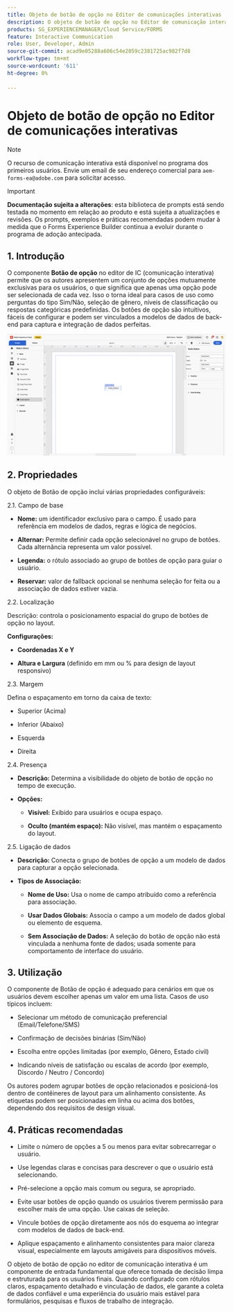```yaml
---
title: Objeto de botão de opção no Editor de comunicações interativas
description: O objeto de botão de opção no Editor de comunicação interativa no AEM Forms permite que os autores apresentem um conjunto de opções mutuamente exclusivas para os usuários, o que significa que apenas uma opção pode ser selecionada de cada vez.
products: SG_EXPERIENCEMANAGER/Cloud Service/FORMS
feature: Interactive Communication
role: User, Developer, Admin
source-git-commit: acad9e05288a606c54e2059c2381725ac982f7d8
workflow-type: tm+mt
source-wordcount: '611'
ht-degree: 0%

---
```



# Objeto de botão de opção no Editor de comunicações interativas

>[!NOTE]
>
> O recurso de comunicação interativa está disponível no programa dos primeiros usuários. Envie um email de seu endereço comercial para `aem-forms-ea@adobe.com` para solicitar acesso.

>[!IMPORTANT]
>
> **Documentação sujeita a alterações**: esta biblioteca de prompts está sendo testada no momento em relação ao produto e está sujeita a atualizações e revisões. Os prompts, exemplos e práticas recomendadas podem mudar à medida que o Forms Experience Builder continua a evoluir durante o programa de adoção antecipada.

## &#x200B;1. Introdução

O componente **Botão de opção** no editor de IC (comunicação interativa) permite que os autores apresentem um conjunto de opções mutuamente exclusivas para os usuários, o que significa que apenas uma opção pode ser selecionada de cada vez. Isso o torna ideal para casos de uso como perguntas do tipo Sim/Não, seleção de gênero, níveis de classificação ou respostas categóricas predefinidas.
Os botões de opção são intuitivos, fáceis de configurar e podem ser vinculados a modelos de dados de back-end para captura e integração de dados perfeitas.

![Localizar IC Docu](/help/forms/interactive-communication/assets/radio.png)

## &#x200B;2. Propriedades

O objeto de Botão de opção inclui várias propriedades configuráveis:

2.1. Campo de base

- **Nome:** um identificador exclusivo para o campo. É usado para referência em modelos de dados, regras e lógica de negócios.

- **Alternar:** Permite definir cada opção selecionável no grupo de botões. Cada alternância representa um valor possível.

- **Legenda:** o rótulo associado ao grupo de botões de opção para guiar o usuário.

- **Reservar:** valor de fallback opcional se nenhuma seleção for feita ou a associação de dados estiver vazia.

2.2. Localização

Descrição: controla o posicionamento espacial do grupo de botões de opção no layout.

**Configurações:**

- **Coordenadas X e Y**

- **Altura e Largura** (definido em mm ou % para design de layout responsivo)

2.3. Margem

Defina o espaçamento em torno da caixa de texto:

- Superior (Acima)

- Inferior (Abaixo)

- Esquerda

- Direita

2.4. Presença

- **Descrição:** Determina a visibilidade do objeto de botão de opção no tempo de execução.

- **Opções:**

   - **Visível:** Exibido para usuários e ocupa espaço.

   - **Oculto (mantém espaço):** Não visível, mas mantém o espaçamento do layout.



2.5. Ligação de dados

- **Descrição:** Conecta o grupo de botões de opção a um modelo de dados para capturar a opção selecionada.

- **Tipos de Associação:**

   - **Nome de Uso:** Usa o nome de campo atribuído como a referência para associação.

   - **Usar Dados Globais:** Associa o campo a um modelo de dados global ou elemento de esquema.

   - **Sem Associação de Dados:** A seleção do botão de opção não está vinculada a nenhuma fonte de dados; usada somente para comportamento de interface do usuário.

## &#x200B;3. Utilização

O componente de Botão de opção é adequado para cenários em que os usuários devem escolher apenas um valor em uma lista. Casos de uso típicos incluem:

- Selecionar um método de comunicação preferencial (Email/Telefone/SMS)

- Confirmação de decisões binárias (Sim/Não)

- Escolha entre opções limitadas (por exemplo, Gênero, Estado civil)

- Indicando níveis de satisfação ou escalas de acordo (por exemplo, Discordo / Neutro / Concordo)

Os autores podem agrupar botões de opção relacionados e posicioná-los dentro de contêineres de layout para um alinhamento consistente. As etiquetas podem ser posicionadas em linha ou acima dos botões, dependendo dos requisitos de design visual.

## &#x200B;4. Práticas recomendadas

- Limite o número de opções a 5 ou menos para evitar sobrecarregar o usuário.

- Use legendas claras e concisas para descrever o que o usuário está selecionando.

- Pré-selecione a opção mais comum ou segura, se apropriado.

- Evite usar botões de opção quando os usuários tiverem permissão para escolher mais de uma opção. Use caixas de seleção.

- Vincule botões de opção diretamente aos nós do esquema ao integrar com modelos de dados de back-end.

- Aplique espaçamento e alinhamento consistentes para maior clareza visual, especialmente em layouts amigáveis para dispositivos móveis.

O objeto de botão de opção no editor de comunicação interativa é um componente de entrada fundamental que oferece tomada de decisão limpa e estruturada para os usuários finais. Quando configurado com rótulos claros, espaçamento detalhado e vinculação de dados, ele garante a coleta de dados confiável e uma experiência do usuário mais estável para formulários, pesquisas e fluxos de trabalho de integração.


